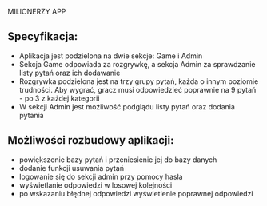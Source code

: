 MILIONERZY APP
## Specyfikacja:
- Aplikacja jest podzielona na dwie sekcje: Game i Admin
- Sekcja Game odpowiada za rozgrywkę, a sekcja Admin za sprawdzanie listy pytań oraz ich dodawanie
- Rozgrywka podzielona jest na trzy grupy pytań, każda o innym poziomie trudności. Aby wygrać, gracz musi odpowiedzieć poprawnie na 9 pytań - po 3 z każdej kategorii
- W sekcji Admin jest możliwość podglądu listy pytań oraz dodania pytania

## Możliwości rozbudowy aplikacji:
- powiększenie bazy pytań i przeniesienie jej do bazy danych
- dodanie funkcji usuwania pytań
- logowanie się do sekcji admin przy pomocy hasła
- wyświetlanie odpowiedzi w losowej kolejności
- po wskazaniu błędnej odpowiedzi wyświetlenie poprawnej odpowiedzi